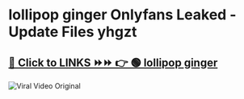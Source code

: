 
 # lollipop ginger Onlyfans Leaked - Update Files yhgzt

## <h2><a href="https://clipsfans.com/lollipop_ginger&ref=git">🔗 Click to LINKS ⏩⏩ 👉 🟢 lollipop ginger </a></h2>

<a href="https://clipsfans.com/lollipop_ginger&ref=git" rel="nofollow" data-target="animated-image.originalLink"><img src="https://i.ibb.co.com/xMMVF88/686577567.gif" alt="Viral Video Original" style="max-width: 100%; display: inline-block;" data-target="animated-image.originalImage"></a>

